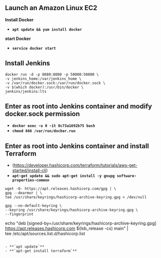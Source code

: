 ## Launch an Amazon Linux EC2
**Install Docker**
- **`apt update && yum install docker`**

**start Docker**
- **`service docker start`**


## Install Jenkins
```
docker run -d -p 8080:8080 -p 50000:50000 \
-v jenkins_home:/var/jenkins_home \
-v /var/run/docker.sock:/var/run/docker.sock \
-v $(which docker):/usr/bin/docker \
jenkins/jenkins:lts
```


## Enter as root into Jenkins container and modify docker.sock permission
- **`docker exec -u 0 -it 0c73a1692b75 bash`**
- **`chmod 666 /var/run/docker.run`**


## Enter as root into Jenkins container and install Terraform
- (https://developer.hashicorp.com/terraform/tutorials/aws-get-started/install-cli)
- **`apt-get update && sudo apt-get install -y gnupg software-properties-common`**
```
wget -O- https://apt.releases.hashicorp.com/gpg | \
gpg --dearmor | \
tee /usr/share/keyrings/hashicorp-archive-keyring.gpg > /dev/null
```

```
gpg --no-default-keyring \
--keyring /usr/share/keyrings/hashicorp-archive-keyring.gpg \
--fingerprint
```

echo "deb [signed-by=/usr/share/keyrings/hashicorp-archive-keyring.gpg] \
https://apt.releases.hashicorp.com $(lsb_release -cs) main" | \
tee /etc/apt/sources.list.d/hashicorp.list
```

- **`apt update`**
- **`apt-get install terraform`**



